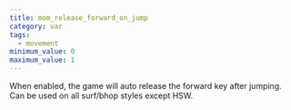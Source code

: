 ```yaml
---
title: mom_release_forward_on_jump
category: var
tags:
  - movement
minimum_value: 0
maximum_value: 1
---
```


When enabled, the game will auto release the forward key after jumping. Can be used on all surf/bhop styles except HSW.